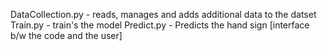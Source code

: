 DataCollection.py - reads, manages and adds additional data to the datset
Train.py -  train's the model 
Predict.py - Predicts the hand sign [interface b/w the code and the user] 
